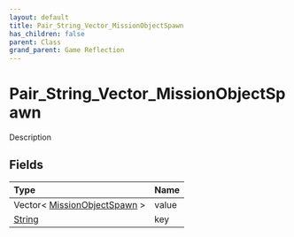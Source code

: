 ```yaml
---
layout: default
title: Pair_String_Vector_MissionObjectSpawn
has_children: false
parent: Class
grand_parent: Game Reflection
---
```

# Pair_String_Vector_MissionObjectSpawn
Description 

## Fields

| Type | Name |
|:-------------|:--------------|
| Vector< [MissionObjectSpawn](/docs/game-reflection/classes/mission_object_spawn) > | value |
| [String](/docs/game-reflection/components/string) | key |

